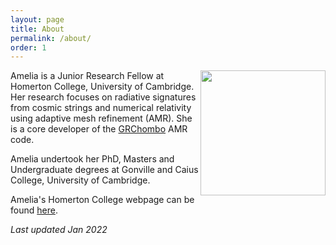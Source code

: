 ```yaml
---
layout: page
title: About
permalink: /about/
order: 1
---
```

<img src="https://amelialdrew.github.io/gh-pages/about/ProfilePicture.png" width="200" style="float:right">

Amelia is a Junior Research Fellow at Homerton College, University of Cambridge. Her research focuses on radiative signatures from cosmic strings and numerical relativity using adaptive mesh refinement (AMR). She is a core developer of the [GRChombo](https://www.grchombo.org/) AMR code.

Amelia undertook her PhD, Masters and Undergraduate degrees at Gonville and Caius College, University of Cambridge.

Amelia's Homerton College webpage can be found [here](https://www.homerton.cam.ac.uk/people/amelia-drew).

_Last updated Jan 2022_
